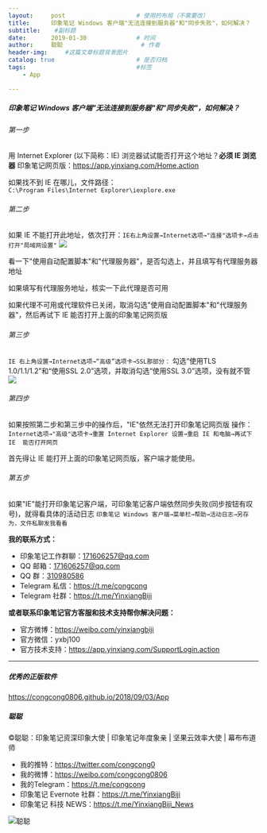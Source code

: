 ```yaml
---
layout:     post                    # 使用的布局（不需要改）
title:      印象笔记 Windows 客户端"无法连接到服务器"和"同步失败"，如何解决？             # 标题 
subtitle:    #副标题
date:       2019-01-30              # 时间
author:     聪聪                      # 作者
header-img:     #这篇文章标题背景图片
catalog: true                       # 是否归档
tags:                               #标签
    - App

---
```

##### 印象笔记 Windows 客户端"无法连接到服务器"和"同步失败"，如何解决？

###### 第一步
用 Internet Explorer (以下简称：IE) 浏览器试试能否打开这个地址？**必须 IE 浏览器**
印象笔记网页版：<https://app.yinxiang.com/Home.action>

如果找不到 IE 在哪儿，文件路径：`
C:\Program Files\Internet Explorer\iexplore.exe`

###### 第二步
如果 IE 不能打开此地址，依次打开：`IE右上角设置→Internet选项→"连接"选项卡→点击打开"局域网设置"`
![](http://ww1.sinaimg.cn/large/9b84e6acgy1fznji1hs0bj20c90c0wyx.jpg)

看一下"使用自动配置脚本"和"代理服务器"，是否勾选上，并且填写有代理服务器地址

如果填写有代理服务地址，核实一下此代理是否可用

如果代理不可用或代理软件已关闭，取消勾选"使用自动配置脚本"和"代理服务器"，然后再试下 IE 能否打开上面的印象笔记网页版

###### 第三步
`IE 右上角设置→Internet选项→“高级”选项卡→SSL那部分：`
勾选“使用TLS 1.0/1.1/1.2”和“使用SSL 2.0”选项，并取消勾选“使用SSL 3.0”选项，没有就不管
![](http://ww1.sinaimg.cn/large/9b84e6acgy1fznjpkp4xwj20d70iz7wh.jpg)

###### 第四步
如果按照第二步和第三步中的操作后，"IE"依然无法打开印象笔记网页版
操作：`Internet选项→"高级"选项卡→重置 Internet Explorer 设置→重启 IE 和电脑→再试下 IE  能否打开网页`

首先得让 IE 能打开上面的印象笔记网页版，客户端才能使用。

###### 第五步
如果"IE"能打开印象笔记客户端，可印象笔记客户端依然同步失败(同步按钮有叹号)，就得看具体的活动日志
`印象笔记 Windows 客户端→菜单栏→帮助→活动日志→另存为，文件私聊发我看看`

**我的联系方式：**
* 印象笔记工作群聊：<171606257@qq.com>
* QQ 邮箱：<171606257@qq.com>
* QQ 群：[310980586](https://jq.qq.com/?_wv=1027&k=549SGYY)
* Telegram 私信：<https://t.me/congcong>
* Telegram 社群：<https://t.me/YinxiangBiji>

**或者联系印象笔记官方客服和技术支持帮你解决问题：**
* 官方微博：<https://weibo.com/yinxiangbiji>
* 官方微信：yxbj100
* 官方技术支持：<https://app.yinxiang.com/SupportLogin.action>

- - - -

##### 优秀的正版软件
<https://congcong0806.github.io/2018/09/03/App>

##### 聪聪
&copy;聪聪：印象笔记资深印象大使 | 印象笔记年度象亲 | 坚果云效率大使 | 幕布布道师

* 我的推特：<https://twitter.com/congcong0>
* 我的微博：<https://weibo.com/congcong0806>
* 我的Telegram：<https://t.me/congcong>
* 印象笔记 Evernote 社群：<https://t.me/YinxiangBiji>
* 印象笔记 科技 NEWS：<https://t.me/YinxiangBiji_News>

![聪聪](https://i.v2ex.co/3wc207g5.png)